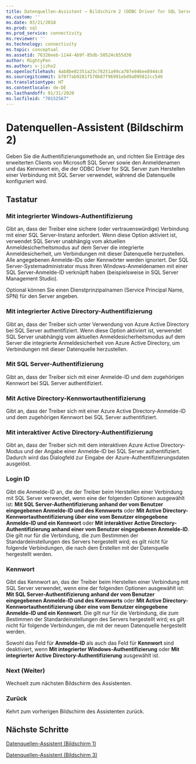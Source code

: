 ```yaml
---
title: Datenquellen-Assistent – Bildschirm 2 (ODBC Driver for SQL Server) | Microsoft-Dokumentation
ms.custom: ''
ms.date: 03/21/2018
ms.prod: sql
ms.prod_service: connectivity
ms.reviewer: ''
ms.technology: connectivity
ms.topic: conceptual
ms.assetid: 76326eeb-1144-4b9f-85db-50524c655d30
author: MightyPen
ms.author: v-jizho2
ms.openlocfilehash: 4ab8be02351a23c78251a99ca707e946ee8944c8
ms.sourcegitcommit: b78f7ab9281f570b87f96991ebd9a095812cc546
ms.translationtype: HT
ms.contentlocale: de-DE
ms.lasthandoff: 01/31/2020
ms.locfileid: "70152567"
---
```

# <a name="data-source-wizard-screen-2"></a>Datenquellen-Assistent (Bildschirm 2)

Geben Sie die Authentifizierungsmethode an, und richten Sie Einträge des erweiterten Clients von Microsoft SQL Server sowie den Anmeldenamen und das Kennwort ein, die der ODBC Driver for SQL Server zum Herstellen einer Verbindung mit SQL Server verwendet, während die Datenquelle konfiguriert wird.

## <a name="options"></a>Tastatur

### <a name="with-integrated-windows-authentication"></a>Mit integrierter Windows-Authentifizierung

Gibt an, dass der Treiber eine sichere (oder vertrauenswürdige) Verbindung mit einer SQL Server-Instanz anfordert. Wenn diese Option aktiviert ist, verwendet SQL Server unabhängig vom aktuellen Anmeldesicherheitsmodus auf dem Server die integrierte Anmeldesicherheit, um Verbindungen mit dieser Datenquelle herzustellen. Alle angegebenen Anmelde-IDs oder Kennwörter werden ignoriert. Der SQL Server-Systemadministrator muss Ihren Windows-Anmeldenamen mit einer SQL Server-Anmelde-ID verknüpft haben (beispielsweise in SQL Server Management Studio).

Optional können Sie einen Dienstprinzipalnamen (Service Principal Name, SPN) für den Server angeben.

### <a name="with-active-directory-integrated-authentication"></a>Mit integrierter Active Directory-Authentifizierung

Gibt an, dass der Treiber sich unter Verwendung von Azure Active Directory bei SQL Server authentifiziert. Wenn diese Option aktiviert ist, verwendet SQL Server unabhängig vom aktuellen Anmeldesicherheitsmodus auf dem Server die integrierte Anmeldesicherheit von Azure Active Directory, um Verbindungen mit dieser Datenquelle herzustellen.

### <a name="with-sql-server-authentication"></a>Mit SQL Server-Authentifizierung

Gibt an, dass der Treiber sich mit einer Anmelde-ID und dem zugehörigen Kennwort bei SQL Server authentifiziert.

### <a name="with-active-directory-password-authentication"></a>Mit Active Directory-Kennwortauthentifizierung

Gibt an, dass der Treiber sich mit einer Azure Active Directory-Anmelde-ID und dem zugehörigen Kennwort bei SQL Server authentifiziert.

### <a name="with-active-directory-interactive-authentication"></a>Mit interaktiver Active Directory-Authentifizierung

Gibt an, dass der Treiber sich mit dem interaktiven Azure Active Directory-Modus und der Angabe einer Anmelde-ID bei SQL Server authentifiziert. Dadurch wird das Dialogfeld zur Eingabe der Azure-Authentifizierungsdaten ausgelöst.

### <a name="login-id"></a>Login ID

Gibt die Anmelde-ID an, die der Treiber beim Herstellen einer Verbindung mit SQL Server verwendet, wenn eine der folgenden Optionen ausgewählt ist: **Mit SQL Server-Authentifizierung anhand der vom Benutzer eingegebenen Anmelde-ID und des Kennworts** oder **Mit Active Directory-Kennwortauthentifizierung über eine vom Benutzer eingegebene Anmelde-ID und ein Kennwort** oder **Mit interaktiver Active Directory-Authentifizierung anhand einer vom Benutzer eingegebenen Anmelde-ID**. Die gilt nur für die Verbindung, die zum Bestimmen der Standardeinstellungen des Servers hergestellt wird; es gilt nicht für folgende Verbindungen, die nach dem Erstellen mit der Datenquelle hergestellt werden.

### <a name="password"></a>Kennwort

Gibt das Kennwort an, das der Treiber beim Herstellen einer Verbindung mit SQL Server verwendet, wenn eine der folgenden Optionen ausgewählt ist: **Mit SQL Server-Authentifizierung anhand der vom Benutzer eingegebenen Anmelde-ID und des Kennworts** oder **Mit Active Directory-Kennwortauthentifizierung über eine vom Benutzer eingegebene Anmelde-ID und ein Kennwort**. Die gilt nur für die Verbindung, die zum Bestimmen der Standardeinstellungen des Servers hergestellt wird; es gilt nicht für folgende Verbindungen, die mit der neuen Datenquelle hergestellt werden.

Sowohl das Feld für **Anmelde-ID** als auch das Feld für **Kennwort** sind deaktiviert, wenn **Mit integrierter Windows-Authentifizierung** oder **Mit integrierter Active Directory-Authentifizierung** ausgewählt ist.

### <a name="next"></a>Next (Weiter)

Wechselt zum nächsten Bildschirm des Assistenten.

### <a name="back"></a>Zurück

Kehrt zum vorherigen Bildschirm des Assistenten zurück.

## <a name="next-steps"></a>Nächste Schritte

[Datenquellen-Assistent (Bildschirm 1)](../../../connect/odbc/windows/dsn-wizard-1.md)

[Datenquellen-Assistent (Bildschirm 3)](../../../connect/odbc/windows/dsn-wizard-3.md)

